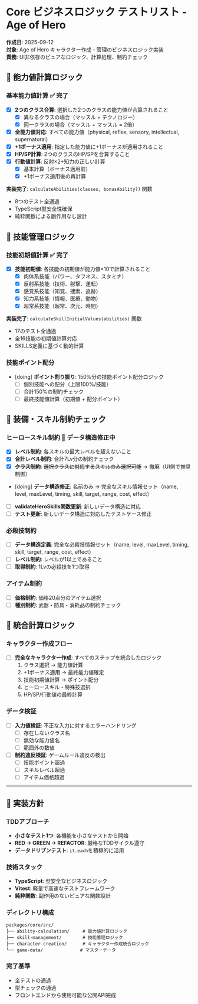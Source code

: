 # Core ビジネスロジック テストリスト - Age of Hero

**作成日**: 2025-09-12  
**対象**: Age of Hero キャラクター作成・管理のビジネスロジック実装  
**責務**: UI非依存のピュアなロジック、計算処理、制約チェック

## 🎯 能力値計算ロジック

### 基本能力値計算 ✅ **完了**
- [x] **2つのクラス合算**: 選択した2つのクラスの能力値が合算されること
  - [x] 異なるクラスの場合（マッスル + テクノロジー）
  - [x] 同一クラスの場合（マッスル + マッスル = 2倍）
- [x] **全能力値対応**: すべての能力値（physical, reflex, sensory, intellectual, supernatural）
- [x] **+1ボーナス適用**: 指定した能力値に+1ボーナスが適用されること
- [x] **HP/SP計算**: 2つのクラスのHP/SPを合算すること
- [x] **行動値計算**: 反射×2+知力の正しい計算
  - [x] 基本計算（ボーナス適用前）
  - [x] +1ボーナス適用後の再計算

**実装完了**: `calculateAbilities(classes, bonusAbility?)` 関数
- 8つのテスト全通過
- TypeScript型安全性確保
- 純粋関数による副作用なし設計

## 🎯 技能管理ロジック

### 技能初期値計算 ✅ **完了**
- [x] **技能初期値**: 各技能の初期値が能力値×10で計算されること
  - [x] 肉体系技能（パワー、タフネス、スタミナ）
  - [x] 反射系技能（技術、射撃、運転）  
  - [x] 感覚系技能（知覚、捜索、追跡）
  - [x] 知力系技能（情報、医療、動物）
  - [x] 超常系技能（超常、次元、時間）

**実装完了**: `calculateSkillInitialValues(abilities)` 関数
- 17のテスト全通過
- 全16技能の初期値計算対応
- SKILLS定義に基づく動的計算

### 技能ポイント配分
- [doing] **ポイント割り振り**: 150%分の技能ポイント配分ロジック
  - [ ] 個別技能への配分（上限100%/技能）
  - [ ] 合計150%の制約チェック
  - [ ] 最終技能値計算（初期値 + 配分ポイント）

## 🎯 装備・スキル制約チェック

### ヒーロースキル制約 🔄 **データ構造修正中**
- [x] **レベル制約**: 各スキルの最大レベルを超えないこと
- [x] **合計レベル制約**: 合計7Lv分の制約チェック
- [x] **~~クラス制約~~**: ~~選択クラスに対応するスキルのみ選択可能~~ → 撤廃（UI側で推奨制御）
- [doing] **データ構造修正**: 名前のみ → 完全なスキル情報セット（name, level, maxLevel, timing, skill, target, range, cost, effect）
- [ ] **validateHeroSkills関数更新**: 新しいデータ構造に対応
- [ ] **テスト更新**: 新しいデータ構造に対応したテストケース修正

### 必殺技制約  
- [ ] **データ構造定義**: 完全な必殺技情報セット（name, level, maxLevel, timing, skill, target, range, cost, effect）
- [ ] **レベル制約**: レベルが1以上であること
- [ ] **取得制約**: 1Lvの必殺技を1つ取得

### アイテム制約
- [ ] **価格制約**: 価格20点分のアイテム選択
- [ ] **種別制約**: 武器・防具・消耗品の制約チェック

## 🧮 統合計算ロジック

### キャラクター作成フロー
- [ ] **完全なキャラクター作成**: すべてのステップを統合したロジック
  1. クラス選択 → 能力値計算
  2. +1ボーナス適用 → 最終能力値確定  
  3. 技能初期値計算 → ポイント配分
  4. ヒーロースキル・特殊技選択
  5. HP/SP/行動値の最終計算

### データ検証
- [ ] **入力値検証**: 不正な入力に対するエラーハンドリング
  - [ ] 存在しないクラス名
  - [ ] 無効な能力値名
  - [ ] 範囲外の数値
- [ ] **制約違反検証**: ゲームルール違反の検出
  - [ ] 技能ポイント超過
  - [ ] スキルレベル超過
  - [ ] アイテム価格超過

---

## 📝 実装方針

### TDDアプローチ
- **小さなテスト1つ**: 各機能を小さなテストから開始
- **RED → GREEN → REFACTOR**: 厳格なTDDサイクル遵守
- **データドリブンテスト**: `it.each`を積極的に活用

### 技術スタック  
- **TypeScript**: 型安全なビジネスロジック
- **Vitest**: 軽量で高速なテストフレームワーク
- **純粋関数**: 副作用のないピュアな関数設計

### ディレクトリ構成
```
packages/core/src/
├── ability-calculation/     # 能力値計算ロジック
├── skill-management/        # 技能管理ロジック  
├── character-creation/      # キャラクター作成統合ロジック
└── game-data/              # マスターデータ
```

### 完了基準
- 全テストの通過
- 型チェックの通過
- フロントエンドから使用可能な公開API完成